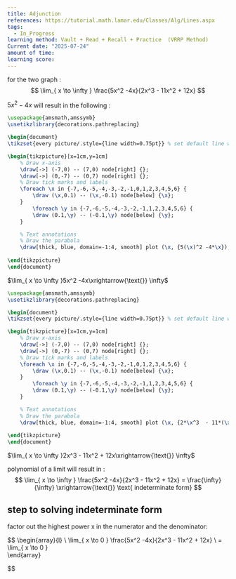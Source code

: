 ```yaml
---
title: Adjunction
references: https://tutorial.math.lamar.edu/Classes/Alg/Lines.aspx
tags:
  - In_Progress
learning method: Vault + Read + Recall + Practice  (VRRP Method)
Current date: "2025-07-24"
amount of time: 
learning score:
---
```

for  the two graph : 
$$
\lim_{ x \to \infty } \frac{5x^2 -4x}{2x^3  - 11x^2 + 12x}    
$$

$5x^2 -4x$ will result in the following :  
 
```tikz
\usepackage{amsmath,amssymb}
\usetikzlibrary{decorations.pathreplacing}

\begin{document}
\tikzset{every picture/.style={line width=0.75pt}} % set default line width

\begin{tikzpicture}[x=1cm,y=1cm]
    % Draw x-axis
    \draw[->] (-7,0) -- (7,0) node[right] {};
    \draw[->] (0,-7) -- (0,7) node[right] {};
    % Draw tick marks and labels
    \foreach \x in {-7,-6,-5,-4,-3,-2,-1,0,1,2,3,4,5,6} {
        \draw (\x,0.1) -- (\x,-0.1) node[below] {\x};
    }
        \foreach \y in {-7,-6,-5,-4,-3,-2,-1,1,2,3,4,5,6} {
        \draw (0.1,\y) -- (-0.1,\y) node[below] {\y};
    }

    % Text annotations  
    % Draw the parabola
    \draw[thick, blue, domain=-1:4, smooth] plot (\x, {5(\x)^2 -4*\x});
 
\end{tikzpicture}
\end{document}


``` 


$\lim_{ x \to \infty }5x^2 -4x\xrightarrow{\text{}} \infty$


```tikz
\usepackage{amsmath,amssymb}
\usetikzlibrary{decorations.pathreplacing}

\begin{document}
\tikzset{every picture/.style={line width=0.75pt}} % set default line width

\begin{tikzpicture}[x=1cm,y=1cm]
    % Draw x-axis
    \draw[->] (-7,0) -- (7,0) node[right] {};
    \draw[->] (0,-7) -- (0,7) node[right] {};
    % Draw tick marks and labels
    \foreach \x in {-7,-6,-5,-4,-3,-2,-1,0,1,2,3,4,5,6} {
        \draw (\x,0.1) -- (\x,-0.1) node[below] {\x};
    }
        \foreach \y in {-7,-6,-5,-4,-3,-2,-1,1,2,3,4,5,6} {
        \draw (0.1,\y) -- (-0.1,\y) node[below] {\y};
    }

    % Text annotations  
    % Draw the parabola
    \draw[thick, blue, domain=-1:4, smooth] plot (\x, {2*\x^3  - 11*(\x)^2 + 12*\x});
 
\end{tikzpicture}
\end{document}
``` 

$\lim_{ x \to \infty }2x^3  - 11x^2 + 12x\xrightarrow{\text{}} \infty$

polynomial of  a limit will result in : 
$$
\lim_{ x \to \infty } \frac{5x^2 -4x}{2x^3  - 11x^2 + 12x}     = \frac{\infty}{\infty}   \xrightarrow{\text{}} \text{ indeterminate form}
$$


##  step to solving indeterminate form 

factor out the highest power x in the numerator and the denominator:

$$
\begin{array}{l} \\
\lim_{ x \to 0 } \frac{5x^2 -4x}{2x^3  - 11x^2 + 12x}    \\
= \lim_{ x  \to 0 }  
\end{array}

$$